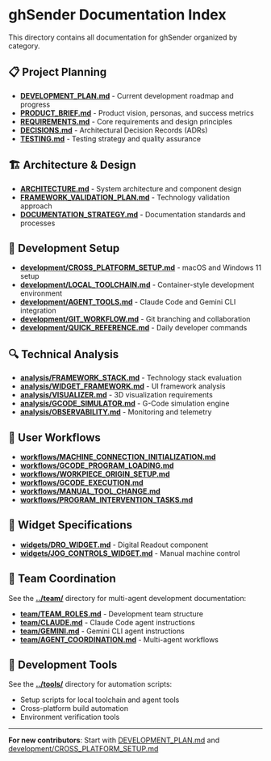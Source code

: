 # ghSender Documentation Index

This directory contains all documentation for ghSender organized by category.

## 📋 **Project Planning**
- [**DEVELOPMENT_PLAN.md**](DEVELOPMENT_PLAN.md) - Current development roadmap and progress
- [**PRODUCT_BRIEF.md**](PRODUCT_BRIEF.md) - Product vision, personas, and success metrics
- [**REQUIREMENTS.md**](REQUIREMENTS.md) - Core requirements and design principles
- [**DECISIONS.md**](DECISIONS.md) - Architectural Decision Records (ADRs)
- [**TESTING.md**](TESTING.md) - Testing strategy and quality assurance

## 🏗️ **Architecture & Design**
- [**ARCHITECTURE.md**](ARCHITECTURE.md) - System architecture and component design
- [**FRAMEWORK_VALIDATION_PLAN.md**](FRAMEWORK_VALIDATION_PLAN.md) - Technology validation approach
- [**DOCUMENTATION_STRATEGY.md**](DOCUMENTATION_STRATEGY.md) - Documentation standards and processes

## 🔧 **Development Setup**
- [**development/CROSS_PLATFORM_SETUP.md**](development/CROSS_PLATFORM_SETUP.md) - macOS and Windows 11 setup
- [**development/LOCAL_TOOLCHAIN.md**](development/LOCAL_TOOLCHAIN.md) - Container-style development environment
- [**development/AGENT_TOOLS.md**](development/AGENT_TOOLS.md) - Claude Code and Gemini CLI integration
- [**development/GIT_WORKFLOW.md**](development/GIT_WORKFLOW.md) - Git branching and collaboration
- [**development/QUICK_REFERENCE.md**](development/QUICK_REFERENCE.md) - Daily developer commands

## 🔍 **Technical Analysis**
- [**analysis/FRAMEWORK_STACK.md**](analysis/FRAMEWORK_STACK.md) - Technology stack evaluation
- [**analysis/WIDGET_FRAMEWORK.md**](analysis/WIDGET_FRAMEWORK.md) - UI framework analysis
- [**analysis/VISUALIZER.md**](analysis/VISUALIZER.md) - 3D visualization requirements
- [**analysis/GCODE_SIMULATOR.md**](analysis/GCODE_SIMULATOR.md) - G-Code simulation engine
- [**analysis/OBSERVABILITY.md**](analysis/OBSERVABILITY.md) - Monitoring and telemetry

## 🎯 **User Workflows**
- [**workflows/MACHINE_CONNECTION_INITIALIZATION.md**](workflows/MACHINE_CONNECTION_INITIALIZATION.md)
- [**workflows/GCODE_PROGRAM_LOADING.md**](workflows/GCODE_PROGRAM_LOADING.md)
- [**workflows/WORKPIECE_ORIGIN_SETUP.md**](workflows/WORKPIECE_ORIGIN_SETUP.md)
- [**workflows/GCODE_EXECUTION.md**](workflows/GCODE_EXECUTION.md)
- [**workflows/MANUAL_TOOL_CHANGE.md**](workflows/MANUAL_TOOL_CHANGE.md)
- [**workflows/PROGRAM_INTERVENTION_TASKS.md**](workflows/PROGRAM_INTERVENTION_TASKS.md)

## 🧩 **Widget Specifications**
- [**widgets/DRO_WIDGET.md**](widgets/DRO_WIDGET.md) - Digital Readout component
- [**widgets/JOG_CONTROLS_WIDGET.md**](widgets/JOG_CONTROLS_WIDGET.md) - Manual machine control

## 🤖 **Team Coordination**
See the [**../team/**](../team/) directory for multi-agent development documentation:
- [**team/TEAM_ROLES.md**](../team/TEAM_ROLES.md) - Development team structure
- [**team/CLAUDE.md**](../team/CLAUDE.md) - Claude Code agent instructions
- [**team/GEMINI.md**](../team/GEMINI.md) - Gemini CLI agent instructions
- [**team/AGENT_COORDINATION.md**](../team/AGENT_COORDINATION.md) - Multi-agent workflows

## 🔧 **Development Tools**
See the [**../tools/**](../tools/) directory for automation scripts:
- Setup scripts for local toolchain and agent tools
- Cross-platform build automation
- Environment verification tools

---

**For new contributors**: Start with [DEVELOPMENT_PLAN.md](DEVELOPMENT_PLAN.md) and [development/CROSS_PLATFORM_SETUP.md](development/CROSS_PLATFORM_SETUP.md)